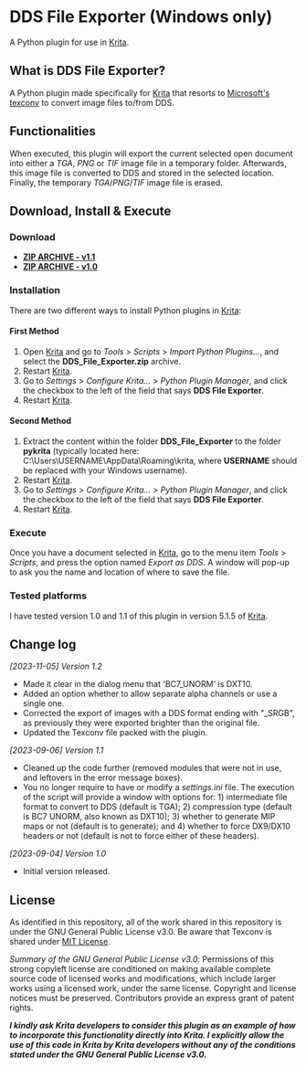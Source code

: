# DDS File Exporter (Windows only)
A Python plugin for use in [Krita](https://krita.org).

## What is DDS File Exporter?
A Python plugin made specifically for [Krita](https://krita.org) that resorts to [Microsoft's texconv](https://github.com/Microsoft/DirectXTex/wiki/Texconv) to convert image files to/from DDS.

## Functionalities
When executed, this plugin will export the current selected open document into either a _TGA_, _PNG_ or _TIF_ image file in a temporary folder. Afterwards, this image file is converted to DDS and stored in the selected location. Finally, the temporary _TGA_/_PNG_/_TIF_ image file is erased.

## Download, Install & Execute
### Download
+ **[ZIP ARCHIVE - v1.1](https://github.com/esuriddick/Programming/raw/main/Python/Krita/DDS_File_Exporter/Downloads/DDS_File_Exporter_v1.1.zip)**
+ **[ZIP ARCHIVE - v1.0](https://github.com/esuriddick/Programming/raw/main/Python/Krita/DDS_File_Exporter/Downloads/DDS_File_Exporter_v1.0.zip)**

### Installation
There are two different ways to install Python plugins in [Krita](https://krita.org):
#### First Method
1. Open [Krita](https://krita.org) and go to _Tools_ > _Scripts_ > _Import Python Plugins..._, and select the **DDS_File_Exporter.zip** archive.
2. Restart [Krita](https://krita.org).
3. Go to _Settings_ > _Configure Krita..._ > _Python Plugin Manager_, and click the checkbox to the left of the field that says **DDS File Exporter**.
4. Restart [Krita](https://krita.org).

#### Second Method
1. Extract the content within the folder **DDS_File_Exporter** to the folder **pykrita** (typically located here: C:\Users\USERNAME\AppData\Roaming\krita, where **USERNAME** should be replaced with your Windows username).
2. Restart [Krita](https://krita.org).
3. Go to _Settings_ > _Configure Krita..._ > _Python Plugin Manager_, and click the checkbox to the left of the field that says **DDS File Exporter**.
4. Restart [Krita](https://krita.org).

### Execute
Once you have a document selected in [Krita](https://krita.org), go to the menu item _Tools_ > _Scripts_, and press the option named _Export as DDS_. A window will pop-up to ask you the name and location of where to save the file.

### Tested platforms
I have tested version 1.0 and 1.1 of this plugin in version 5.1.5 of [Krita](https://krita.org).

## Change log
_[2023-11-05] Version 1.2_
- Made it clear in the dialog menu that 'BC7_UNORM' is DXT10.
- Added an option whether to allow separate alpha channels or use a single one.
- Corrected the export of images with a DDS format ending with "_SRGB", as previously they were exported brighter than the original file.
- Updated the Texconv file packed with the plugin.

_[2023-09-06] Version 1.1_
- Cleaned up the code further (removed modules that were not in use, and leftovers in the error message boxes).
- You no longer require to have or modify a _settings.ini_ file. The execution of the script will provide a window with options for: 1) intermediate file format to convert to DDS (default is TGA); 2) compression type (default is BC7 UNORM, also known as DXT10); 3) whether to generate MIP maps or not (default is to generate); and 4) whether to force DX9/DX10 headers or not (default is not to force either of these headers).

_[2023-09-04] Version 1.0_
- Initial version released.

## License
As identified in this repository, all of the work shared in this repository is under the GNU General Public License v3.0. Be aware that Texconv is shared under [MIT License](https://opensource.org/license/mit/).

_Summary of the GNU General Public License v3.0_: Permissions of this strong copyleft license are conditioned on making available complete source code of licensed works and modifications, which include larger works using a licensed work, under the same license. Copyright and license notices must be preserved. Contributors provide an express grant of patent rights.

**_I kindly ask Krita developers to consider this plugin as an example of how to incorporate this functionality directly into Krita. I explicitly allow the use of this code in Krita by Krita developers without any of the conditions stated under the GNU General Public License v3.0._**
